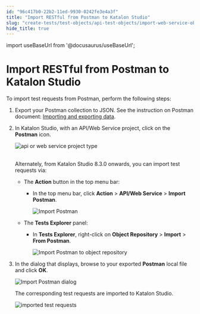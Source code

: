 ```yaml
---
id: "96c417b0-22b2-11ed-9930-0242fe3e4a3f"
title: "Import RESTful from Postman to Katalon Studio"
slug: "create-tests/test-objects/api-test-objects/import-web-service-objects/import-restful-from-postman-to-katalon-studio"
hide_title: true
---
```

import useBaseUrl from '@docusaurus/useBaseUrl';


# <a id="id" class="anchor_top_offset"/><a id="ariaid-title1" class="anchor_top_offset"/>Import RESTful from Postman to <span xmlns="http://www.w3.org/1999/xhtml" className="ph">Katalon Studio</span> 

<p xmlns="http://www.w3.org/1999/xhtml" className="p">To import test requests from Postman, perform the following steps:</p> 
<ol xmlns="http://www.w3.org/1999/xhtml" className="ol"><li className="li"><p className="p">Export your Postman collection to JSON. See the instruction on Postman document: <a className="xref j-external-link" href="https://learning.getpostman.com/docs/postman/collections/data_formats/#exporting-and-importing-postman-data" target="_blank">Importing and exporting data</a>.</p></li><li className="li"><p className="p">In Katalon Studio, with an API/Web Service project, click on the <strong className="ph b">Postman</strong> icon.</p><p className="p"><img className="image" src={useBaseUrl("https://github.com/katalon-studio/docs-images/raw/master/katalon-studio/docs/import-postman/postman.png")} width={500} alt="api or web service project type" /><br /><br /></p><p className="p">Alternately, from Katalon Studio 8.3.0 onwards, you can import test requests via:</p><ul className="ul"><li className="li"><p className="p">The <strong className="ph b">Action</strong> button in the top menu bar:</p><ul className="ul"><li className="li"><p className="p">In the top menu bar, click <strong className="ph b">Action</strong> &gt; <strong className="ph b">API/Web Service</strong> &gt; <strong className="ph b">Import Postman</strong>.</p><p className="p"><img className="image" width={350} src={useBaseUrl("/6fc94930-538d-11ed-a602-0242cfbc79b5.png")} alt="Import Postman" /></p></li></ul></li><li className="li"><p className="p">The <strong className="ph b">Tests Explorer</strong> panel:</p><ul className="ul"><li className="li"><p className="p">In <strong className="ph b">Tests Explorer</strong>, right-click on <strong className="ph b">Object Repository</strong> &gt; <strong className="ph b">Import</strong> &gt; <strong className="ph b">From Postman</strong>.</p><p className="p"><img className="image" width={500} src={useBaseUrl("/6fc21d40-538d-11ed-a602-0242cfbc79b5.png")} alt="Import Postman to object repository" /></p></li></ul></li></ul></li><li className="li"><p className="p">In the dialog that displays, browse to your exported <strong className="ph b">Postman</strong> local file and click <strong className="ph b">OK</strong>.</p><p className="p"><img className="image" width={500} src={useBaseUrl("/6fbb3f70-538d-11ed-a602-0242cfbc79b5.png")} alt="Import Postman dialog" /></p><p className="p">The corresponding test requests are imported to Katalon Studio.</p><p className="p"><img className="image" src={useBaseUrl("https://github.com/katalon-studio/docs-images/raw/master/katalon-studio/new/version-615/img2.png")} width={450} alt="imported test requests" /><br /><br /></p></li></ol> 
